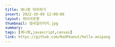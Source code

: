```yaml
---
title: 애니팡 따라하기
insert: 2022-10-09 12:00:00
layout: 레이아웃명
thumbnail: 썸네일이미지.jpg
summary: 
tags: [애니팡,javascript,canvas]
link: https://github.com/RedPeanut/hello-anipang
---
```

